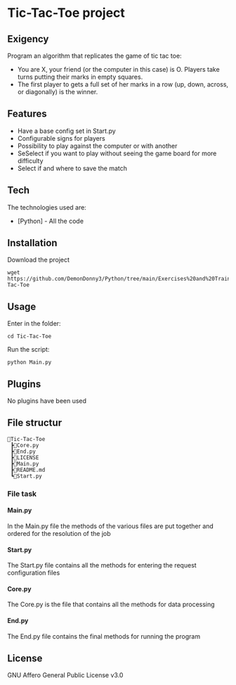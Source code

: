 # Tic-Tac-Toe project
## Exigency
Program an algorithm that replicates the game of tic tac toe:
- You are X, your friend (or the computer in this case) is O. Players take turns putting their marks in empty squares.
- The first player to gets a full set of her marks in a row (up, down, across, or diagonally) is the winner.

## Features

- Have a base config set in Start.py
- Configurable signs for players
- Possibility to play against the computer or with another
- SeSelect if you want to play without seeing the game board for more difficulty
- Select if and where to save the match

## Tech
The technologies used are:

- [Python] - All the code

## Installation
Download the project

```
wget https://github.com/DemonDonny3/Python/tree/main/Exercises%20and%20Training/Exercises/Tic-Tac-Toe
```

## Usage
Enter in the folder:

```
cd Tic-Tac-Toe
```

Run the script:

```
python Main.py
```

## Plugins
No plugins have been used

## File structur
```
📂Tic-Tac-Toe
 ┣📜Core.py
 ┣📜End.py
 ┣📜LICENSE
 ┣📜Main.py
 ┣📜README.md
 ┗📜Start.py
```

### File task
#### Main.py
In the Main.py file the methods of the various files are put together and ordered for the resolution of the job

#### Start.py
The Start.py file contains all the methods for entering the request configuration files

#### Core.py
The Core.py is the file that contains all the methods for data processing

#### End.py
The End.py file contains the final methods for running the program

## License
GNU Affero General Public License v3.0